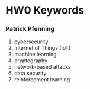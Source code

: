 # HW0 Keywords

### Patrick Pfenning

1. cybersecurity
2. Internet of Things (IoT)
3. machine learning
4. cryptography
5. network-based attacks
6. data security
7. reinforcement learning
